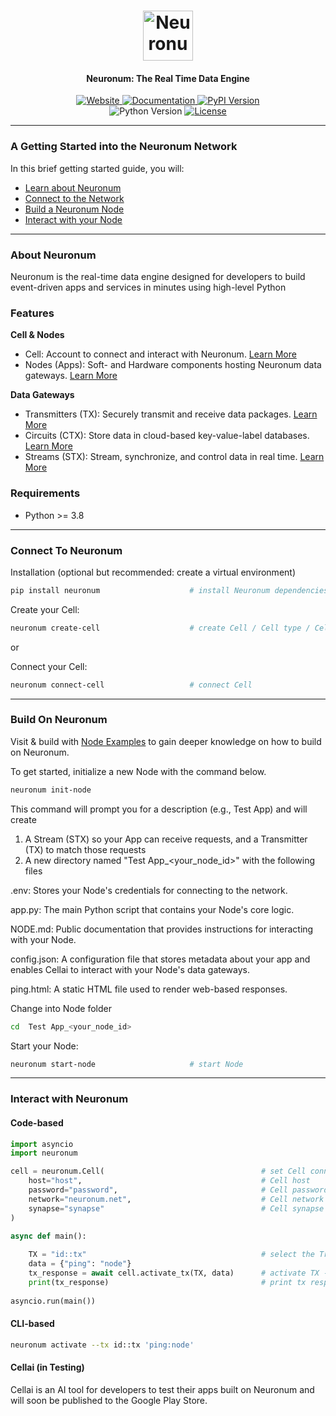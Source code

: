 <h1 align="center">
  <img src="https://neuronum.net/static/neuronum.svg" alt="Neuronum" width="80">
</h1>
<h4 align="center">Neuronum: The Real Time Data Engine</h4>

<p align="center">
  <a href="https://neuronum.net">
    <img src="https://img.shields.io/badge/Website-Neuronum-blue" alt="Website">
  </a>
  <a href="https://github.com/neuronumcybernetics/neuronum">
    <img src="https://img.shields.io/badge/Docs-Read%20now-green" alt="Documentation">
  </a>
  <a href="https://pypi.org/project/neuronum/">
    <img src="https://img.shields.io/pypi/v/neuronum.svg" alt="PyPI Version">
  </a><br>
  <img src="https://img.shields.io/badge/Python-3.8%2B-yellow" alt="Python Version">
  <a href="https://github.com/neuronumcybernetics/neuronum/blob/main/LICENSE.md">
    <img src="https://img.shields.io/badge/License-MIT-blue.svg" alt="License">
  </a>
</p>

------------------

### **A Getting Started into the Neuronum Network**
In this brief getting started guide, you will:
- [Learn about Neuronum](#about-neuronum)
- [Connect to the Network](#connect-to-neuronum)
- [Build a Neuronum Node](#build-on-neuronum)
- [Interact with your Node](#interact-with-neuronum)

------------------

### **About Neuronum**
Neuronum is the real-time data engine designed for developers to build event-driven apps and services in minutes using high-level Python

### **Features**
**Cell & Nodes**
- Cell: Account to connect and interact with Neuronum. [Learn More](https://github.com/neuronumcybernetics/neuronum/tree/main/features/cell)
- Nodes (Apps): Soft- and Hardware components hosting Neuronum data gateways. [Learn More](https://github.com/neuronumcybernetics/neuronum/tree/main/features/nodes)

**Data Gateways**
- Transmitters (TX): Securely transmit and receive data packages. [Learn More](https://github.com/neuronumcybernetics/neuronum/tree/main/features/transmitters)
- Circuits (CTX): Store data in cloud-based key-value-label databases. [Learn More](https://github.com/neuronumcybernetics/neuronum/tree/main/features/circuits)
- Streams (STX): Stream, synchronize, and control data in real time. [Learn More](https://github.com/neuronumcybernetics/neuronum/tree/main/features/streams)

### Requirements
- Python >= 3.8

------------------

### **Connect To Neuronum**
Installation (optional but recommended: create a virtual environment)
```sh
pip install neuronum                    # install Neuronum dependencies
```

Create your Cell:
```sh
neuronum create-cell                    # create Cell / Cell type / Cell network 
```

or

Connect your Cell:
```sh
neuronum connect-cell                   # connect Cell
```

------------------


### **Build On Neuronum** 
Visit & build with [Node Examples](https://github.com/neuronumcybernetics/neuronum/tree/main/features/nodes/examples) to gain deeper knowledge on how to build on Neuronum.

To get started, initialize a new Node with the command below. 
```sh
neuronum init-node
```

This command will prompt you for a description (e.g., Test App) and will create

1. A Stream (STX) so your App can receive requests, and a Transmitter (TX) to match those requests
2. A new directory named "Test App_<your_node_id>" with the following files

.env: Stores your Node's credentials for connecting to the network.

app.py: The main Python script that contains your Node's core logic.

NODE.md: Public documentation that provides instructions for interacting with your Node.

config.json: A configuration file that stores metadata about your app and enables Cellai to interact with your Node's data gateways.

ping.html: A static HTML file used to render web-based responses.

Change into Node folder
```sh
cd  Test App_<your_node_id>
```

Start your Node:
```sh
neuronum start-node                     # start Node
```

------------------

### **Interact with Neuronum**
#### **Code-based**
```python
import asyncio
import neuronum

cell = neuronum.Cell(                                   # set Cell connection
    host="host",                                        # Cell host
    password="password",                                # Cell password
    network="neuronum.net",                             # Cell network -> neuronum.net
    synapse="synapse"                                   # Cell synapse
)

async def main():
                                                            
    TX = "id::tx"                                       # select the Transmitter TX
    data = {"ping": "node"}
    tx_response = await cell.activate_tx(TX, data)      # activate TX - > get response back
    print(tx_response)                                  # print tx response
                                      
asyncio.run(main())
```

#### **CLI-based**
```sh
neuronum activate --tx id::tx 'ping:node'
```

#### **Cellai (in Testing)**
Cellai is an AI tool for developers to test their apps built on Neuronum and will soon be published to the Google Play Store.

